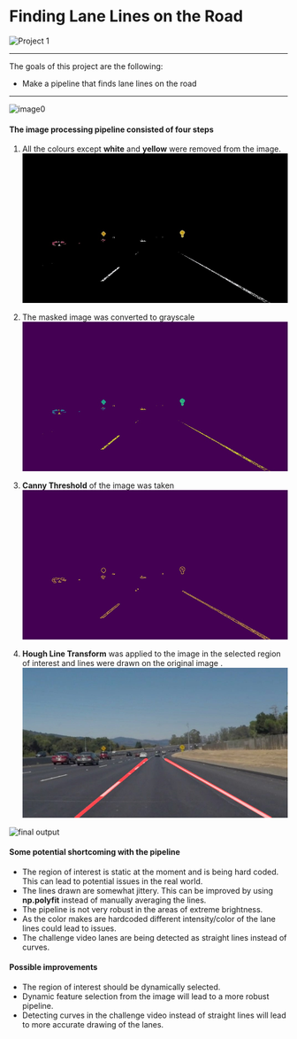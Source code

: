 # **Finding Lane Lines on the Road**

![Project 1](https://img.shields.io/badge/Computer%20Vision%20Fundamentals-Finished-green.svg?longCache=true&style=for-the-badge)

---

The goals  of this project are the following:

* Make a pipeline that finds lane lines on the road

---
[//]: # (Image References)

[image0]: ./test_images/solidWhiteCurve.jpg
[image1]: ./examples/white_yellow_image.jpg 
[image2]: ./examples/gray_image.jpg 
[image3]: ./examples/edges.jpg
[image4]: ./examples/final_image.jpg

![image0]

#### The image processing pipeline consisted of four steps
1. All the colours except **white** and **yellow** were removed from the image. 
![image1]

2. The masked image was converted to grayscale
![image2]

3. **Canny Threshold** of the image was taken
![image3]

4. **Hough Line Transform** was applied to the image in the selected region of interest and lines were drawn on the  original image .
![image4]


![final output](https://media.giphy.com/media/7zy01fZ1XLbdxCostX/giphy.gif)

#### Some potential shortcoming with the pipeline
- The region of interest is static at the moment and is being hard coded. This can lead to potential issues in the real world.
- The lines drawn are somewhat jittery. This can be improved by using **np.polyfit** instead of manually averaging the lines. 
- The pipeline is not very robust in the areas of extreme brightness. 
- As the color makes are hardcoded different intensity/color of the lane lines could lead to issues.
- The challenge video lanes are being detected as straight lines instead of curves.

#### Possible improvements
- The region of interest should be dynamically selected. 
- Dynamic feature selection from the image will lead to a more robust pipeline.
- Detecting curves in the challenge video instead of straight lines will lead to more accurate drawing of the lanes. 
